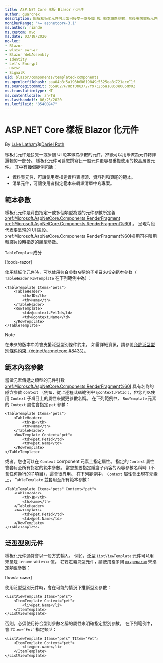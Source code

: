 ```yaml
---
title: ASP.NET Core 樣板 Blazor 化元件
author: guardrex
description: 瞭解樣板化元件可以如何接受一或多個 UI 範本做為參數，然後用來做為元件轉譯邏輯的一部分。
monikerRange: '>= aspnetcore-3.1'
ms.author: riande
ms.custom: mvc
ms.date: 03/18/2020
no-loc:
- Blazor
- Blazor Server
- Blazor WebAssembly
- Identity
- Let's Encrypt
- Razor
- SignalR
uid: blazor/components/templated-components
ms.openlocfilehash: eaa04b3f5a193b00619849d5525ea8d721ace71f
ms.sourcegitcommit: d65a027e78bf0b83727f975235a18863e685d902
ms.translationtype: MT
ms.contentlocale: zh-TW
ms.lasthandoff: 06/26/2020
ms.locfileid: "85400947"
---
```

# <a name="aspnet-core-blazor-templated-components"></a>ASP.NET Core 樣板 Blazor 化元件

By [Luke Latham](https://github.com/guardrex)和[Daniel Roth](https://github.com/danroth27)

樣板化元件是接受一或多個 UI 範本做為參數的元件，然後可以用來做為元件轉譯邏輯的一部分。 樣板化元件可讓您撰寫比一般元件更容易重複使用的較高層級元件。 其中有幾個範例包括：

* 資料表元件，可讓使用者指定資料表標頭、資料列和頁尾的範本。
* 清單元件，可讓使用者指定範本來轉譯清單中的專案。

## <a name="template-parameters"></a>範本參數

樣板化元件是藉由指定一或多個類型為或的元件參數所定義 <xref:Microsoft.AspNetCore.Components.RenderFragment> <xref:Microsoft.AspNetCore.Components.RenderFragment%601> 。 呈現片段代表要呈現的 UI 區段。 <xref:Microsoft.AspNetCore.Components.RenderFragment%601>採用可在叫用轉譯片段時指定的類型參數。

`TableTemplate`成分

[!code-razor[](../common/samples/3.x/BlazorWebAssemblySample/Components/TableTemplate.razor)]

使用樣板化元件時，可以使用符合參數名稱的子項目來指定範本參數（ `TableHeader` `RowTemplate` 在下列範例中為）：

```razor
<TableTemplate Items="pets">
    <TableHeader>
        <th>ID</th>
        <th>Name</th>
    </TableHeader>
    <RowTemplate>
        <td>@context.PetId</td>
        <td>@context.Name</td>
    </RowTemplate>
</TableTemplate>
```

> [!NOTE]
> 在未來的版本中將會支援泛型型別條件約束。 如需詳細資訊，請參閱[允許泛型型別條件約束（dotnet/aspnetcore #8433）](https://github.com/dotnet/aspnetcore/issues/8433)。

## <a name="template-context-parameters"></a>範本內容參數

當做元素傳遞之類型的元件引數 <xref:Microsoft.AspNetCore.Components.RenderFragment%601> 具有名為的隱含參數 `context` （例如，從上述程式碼範例中 `@context.PetId` ），但您可以使用 `Context` 子項目上的屬性來變更參數名稱。 在下列範例中， `RowTemplate` 元素的 `Context` 屬性會指定 `pet` 參數：

```razor
<TableTemplate Items="pets">
    <TableHeader>
        <th>ID</th>
        <th>Name</th>
    </TableHeader>
    <RowTemplate Context="pet">
        <td>@pet.PetId</td>
        <td>@pet.Name</td>
    </RowTemplate>
</TableTemplate>
```

或者，您也可以在 `Context` component 元素上指定屬性。 指定的 `Context` 屬性會套用至所有指定的範本參數。 當您想要指定隱含子內容的內容參數名稱時（不含任何換行的子項目），這會很有用。 在下列範例中， `Context` 屬性會出現在元素上， `TableTemplate` 並套用至所有範本參數：

```razor
<TableTemplate Items="pets" Context="pet">
    <TableHeader>
        <th>ID</th>
        <th>Name</th>
    </TableHeader>
    <RowTemplate>
        <td>@pet.PetId</td>
        <td>@pet.Name</td>
    </RowTemplate>
</TableTemplate>
```

## <a name="generic-typed-components"></a>泛型型別元件

樣板化元件通常會以一般方式輸入。 例如，泛型 `ListViewTemplate` 元件可以用來呈現 `IEnumerable<T>` 值。 若要定義泛型元件，請使用指示詞 [`@typeparam`](xref:mvc/views/razor#typeparam) 來指定類型參數：

[!code-razor[](../common/samples/3.x/BlazorWebAssemblySample/Components/ListViewTemplate.razor)]

使用泛型型別元件時，會在可能的情況下推斷型別參數：

```razor
<ListViewTemplate Items="pets">
    <ItemTemplate Context="pet">
        <li>@pet.Name</li>
    </ItemTemplate>
</ListViewTemplate>
```

否則，必須使用符合型別參數名稱的屬性來明確指定型別參數。 在下列範例中，會 `TItem="Pet"` 指定類型：

```razor
<ListViewTemplate Items="pets" TItem="Pet">
    <ItemTemplate Context="pet">
        <li>@pet.Name</li>
    </ItemTemplate>
</ListViewTemplate>
```
